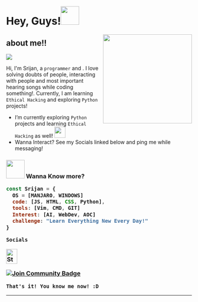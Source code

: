 <h1>Hey, Guys!<img src="https://c.tenor.com/4P02Cdfd26MAAAAj/baby-yoda-so-cute.gif" width="50"></h1>
<img align='right' src="https://media.tenor.com/images/b7939d73d32cb3ce5e48a80dd35dc599/tenor.gif" width="241">

<h2><b> about me!! </b><br></h2> 

![](https://komarev.com/ghpvc/?username=Srijandev&label=PROFILE+VIEWS)


Hi, I'm Srijan, a `programmer` and . I love solving doubts of people, interacting with people and most important hearing songs while coding something!. Currently, I am learning `Ethical Hacking` and exploring `Python` projects!

- I’m currently exploring `Python` projects and learning `Ethical Hacking` as well! <img src="https://media.giphy.com/media/WUlplcMpOCEmTGBtBW/giphy.gif" width="30">
- Wanna Interact? See my Socials linked below and ping me while messaging! 
<h3><img src="https://media.giphy.com/media/VgCDAzcKvsR6OM0uWg/giphy.gif" width="50"> Wanna Know more?


```javascript
const Srijan = {
  OS = [MANJARO, WINDOWS]  
  code: [JS, HTML, CSS, Python],
  tools: [Vim, CMD, GIT]
  Interest: [AI, WebDev, AOC]
  challenge: "Learn Everything New Every Day!"
}
```
```Socials```

<img src="https://raw.githubusercontent.com/peterthehan/peterthehan/master/assets/discord.svg" height = "40" width = "30" alt="Star Badge"/>

<a href="https://discord.gg/2etPk4pyQ2"><img src="https://img.shields.io/discord/733027681184251937.svg?style=flat&label=Join%20Community&color=7289DA" alt="Join Community Badge"/></a><br> 

```
That's it! You know me now! :D
```
---
